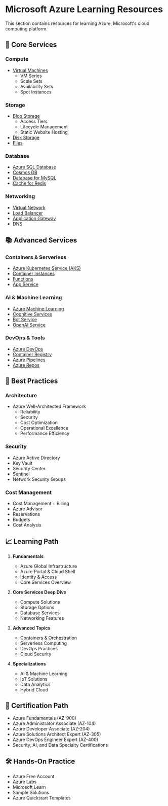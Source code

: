# Microsoft Azure Learning Resources

This section contains resources for learning Azure, Microsoft's cloud computing platform.

## 🚀 Core Services

### Compute
- [Virtual Machines](https://azure.microsoft.com/services/virtual-machines/)
  - VM Series
  - Scale Sets
  - Availability Sets
  - Spot Instances
  
### Storage
- [Blob Storage](https://azure.microsoft.com/services/storage/blobs/)
  - Access Tiers
  - Lifecycle Management
  - Static Website Hosting
- [Disk Storage](https://azure.microsoft.com/services/storage/disks/)
- [Files](https://azure.microsoft.com/services/storage/files/)

### Database
- [Azure SQL Database](https://azure.microsoft.com/services/sql-database/)
- [Cosmos DB](https://azure.microsoft.com/services/cosmos-db/)
- [Database for MySQL](https://azure.microsoft.com/services/mysql/)
- [Cache for Redis](https://azure.microsoft.com/services/cache/)

### Networking
- [Virtual Network](https://azure.microsoft.com/services/virtual-network/)
- [Load Balancer](https://azure.microsoft.com/services/load-balancer/)
- [Application Gateway](https://azure.microsoft.com/services/application-gateway/)
- [DNS](https://azure.microsoft.com/services/dns/)

## 📚 Advanced Services

### Containers & Serverless
- [Azure Kubernetes Service (AKS)](https://azure.microsoft.com/services/kubernetes-service/)
- [Container Instances](https://azure.microsoft.com/services/container-instances/)
- [Functions](https://azure.microsoft.com/services/functions/)
- [App Service](https://azure.microsoft.com/services/app-service/)

### AI & Machine Learning
- [Azure Machine Learning](https://azure.microsoft.com/services/machine-learning/)
- [Cognitive Services](https://azure.microsoft.com/services/cognitive-services/)
- [Bot Service](https://azure.microsoft.com/services/bot-services/)
- [OpenAI Service](https://azure.microsoft.com/services/openai/)

### DevOps & Tools
- [Azure DevOps](https://azure.microsoft.com/services/devops/)
- [Container Registry](https://azure.microsoft.com/services/container-registry/)
- [Azure Pipelines](https://azure.microsoft.com/services/devops/pipelines/)
- [Azure Repos](https://azure.microsoft.com/services/devops/repos/)

## 🔧 Best Practices

### Architecture
- Azure Well-Architected Framework
  - Reliability
  - Security
  - Cost Optimization
  - Operational Excellence
  - Performance Efficiency

### Security
- Azure Active Directory
- Key Vault
- Security Center
- Sentinel
- Network Security Groups

### Cost Management
- Cost Management + Billing
- Azure Advisor
- Reservations
- Budgets
- Cost Analysis

## 📈 Learning Path

1. **Fundamentals**
   - Azure Global Infrastructure
   - Azure Portal & Cloud Shell
   - Identity & Access
   - Core Services Overview

2. **Core Services Deep Dive**
   - Compute Solutions
   - Storage Options
   - Database Services
   - Networking Features

3. **Advanced Topics**
   - Containers & Orchestration
   - Serverless Computing
   - DevOps Practices
   - Cloud Security

4. **Specializations**
   - AI & Machine Learning
   - IoT Solutions
   - Data Analytics
   - Hybrid Cloud

## 🎯 Certification Path
- Azure Fundamentals (AZ-900)
- Azure Administrator Associate (AZ-104)
- Azure Developer Associate (AZ-204)
- Azure Solutions Architect Expert (AZ-305)
- Azure DevOps Engineer Expert (AZ-400)
- Security, AI, and Data Specialty Certifications

## 🛠️ Hands-On Practice
- Azure Free Account
- Azure Labs
- Microsoft Learn
- Sample Solutions
- Azure Quickstart Templates
